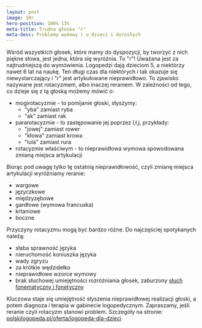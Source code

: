 ```yaml
---
layout: post
image: 10r
hero-position: 100% 13%
meta-title: Trudna głoska "r"
meta-desc: Problemy wymowy r u dzieci i dorosłych
---
```


Wśród wszystkich głosek, które mamy do dyspozycji, by tworzyć z nich piękne słowa, jest jedna, która się wyróżnia. 
To "r"! Uważana jest za najtrudniejszą do wymówienia. Logopedzi dają dzieciom 5, a niektórzy nawet 6 lat na naukę. 
Ten długi czas dla niektórych i tak okazuje się niewystarczający i "r" jest artykułowane nieprawidłowo.
To zjawisko nazywane jest rotacyzmem, albo inaczej reraniem.
W zależności od tego, co dzieje się z tą głoską możemy mówić o:

- mogirotacyzmie - to pomijanie głoski, słyszymy:
    - "yba” zamiast ryba  
    - "ak" zamiast rak
- pararotacyzmie - to zastępowanie jej poprzez l,ł,j, przykłady: 
    - "jowej" zamiast rower
    - "kłowa" zamiast krowa
    - "lula" zamiast rura
- rotacyzmie właściwym - to nieprawidłowa wymowa spowodowana zmianą
miejsca artykulacji

Biorąc pod uwagę tylko tę ostatnią nieprawidłowość, czyli zmianę miejsca artykulacji wyróżniamy reranie:
- wargowe
- języczkowe
- międzyzębowe
- gardłowe (wymowa francuska)
- krtaniowe
- boczne

Przyczyny rotacyzmu mogą być bardzo różne. Do najczęściej spotykanych należą:
- słaba sprawność języka
- nieruchomość koniuszka języka
- wady zgryzu
- za krótkie wędzidełko
- nieprawidłowe wzorce wymowy
- brak słuchowej umiejętności rozróżniania głosek, zaburzony 
  [słuch fonematyczny i fonetyczny](/2021/07/08/czym-jest-sluch-fonematyczny)

Kluczowa staje się umiejętność słyszenia nieprawidłowej realizacji głoski, a potem diagnoza i terapia w gabinecie logopedycznym. Zapraszamy, jeśli reranie czyli rotacyzm stanowi problem.
Szczegóły na stronie:
[polskilogopeda.pl/oferta/logopeda-dla-dzieci](/oferta/logopeda-dla-dzieci)

